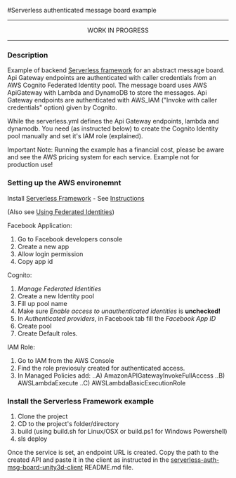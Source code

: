 #Serverless authenticated message board example

----

<div align=center>WORK IN PROGRESS</div>

----

### Description
Example of backend [Serverless framework](https://serverless.com/) for an abstract message board. Api Gateway endpoints are authenticated with caller credentials from an AWS Cognito Federated Identity pool. The message board uses AWS ApiGateway with Lambda and DynamoDB to store the messages. Api Gateway endpoints are authenticated with AWS_IAM ("Invoke with caller credentials" option) given by Cognito.

While the serverless.yml defines the Api Gateway endpoints, lambda and dynamodb. You need (as instructed below) to create the Cognito Identity pool manually and set it's IAM role (explained).

Important Note: Running the example has a financial cost, please be aware and see the AWS pricing system for each service. Example not for production use!



### Setting up the AWS environemnt

Install [Serverless Framework](https://serverless.com/) - See [Instructions](https://serverless.com/framework/docs/providers/aws/guide/installation/)


(Also see [Using Federated Identities](http://docs.aws.amazon.com/cognito/latest/developerguide/cognito-identity.html))

Facebook Application:
1. Go to Facebook developers console
2. Create a new app
3. Allow login permission
4. Copy app id

Cognito:

1. <i>Manage Federated Identities</i>
2. Create a new Identity pool
3. Fill up pool name
4. Make sure <i>Enable access to unauthenticated identities</i> is <b>unchecked!</b>
5. In <i>Authenticated providers</i>, in Facebook tab fill the <i>Facebook App ID</i>
6. Create pool
7. Create Default roles.

IAM Role:

1. Go to IAM from the AWS Console
2. Find the role previosuly created for authenticated access.
3. In Managed Policies add:
..A) AmazonAPIGatewayInvokeFullAccess
..B) AWSLambdaExecute
..C) AWSLambdaBasicExecutionRole

### Install the Serverless Framework example

1. Clone the project
2. CD to the project's folder/directory
3. build (using build.sh for Linux/OSX or build.ps1 for Windows Powershell)
4. sls deploy

Once the service is set, an endpoint URL is created. Copy the path to the created API and paste it in the client as instructed in the [serverless-auth-msg-board-unity3d-client](https://github.com/guywald/serverless-auth-msg-board-unity3d-client) README.md file.


